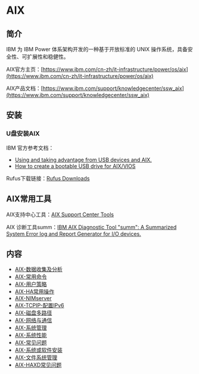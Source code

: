 # AIX

## 简介
IBM 为 IBM Power 体系架构开发的一种基于开放标准的 UNIX 操作系统，具备安全性、可扩展性和稳健性。

AIX官方主页：[https://www.ibm.com/cn-zh/it-infrastructure/power/os/aix](https://www.ibm.com/cn-zh/it-infrastructure/power/os/aix)

AIX产品文档：[https://www.ibm.com/support/knowledgecenter/ssw_aix](https://www.ibm.com/support/knowledgecenter/ssw_aix)

## 安装
### U盘安装AIX
IBM 官方参考文档：
- [Using and taking advantage from USB devices and AIX. ](https://www.ibm.com/support/pages/node/715609)
- [How to create a bootable USB drive for AIX/VIOS](https://www.ibm.com/support/pages/how-create-bootable-usb-drive-aixvios)

Rufus下载链接：[Rufus Downloads](http://rufus.ie/downloads/#google_vignette)

## AIX常用工具
AIX支持中心工具：[AIX Support Center Tools](https://www.ibm.com/support/pages/node/6117130)

AIX 诊断工具summ：[IBM AIX Diagnostic Tool "summ": A Summarized System Error log and Report Generator for I/O devices.](https://www.ibm.com/support/pages/node/1072626)

## 内容
- [AIX-数据收集及分析](https://gitbook.big1000.com/05-IBM_Operating_System/01-AIX/01-AIX-%E6%95%B0%E6%8D%AE%E6%94%B6%E9%9B%86%E5%8F%8A%E5%88%86%E6%9E%90.html)
- [AIX-常用命令](https://gitbook.big1000.com/05-IBM_Operating_System/01-AIX/02-AIX-%E5%B8%B8%E7%94%A8%E5%91%BD%E4%BB%A4.html)
- [AIX-用户策略](https://gitbook.big1000.com/05-IBM_Operating_System/01-AIX/03-AIX-%E7%94%A8%E6%88%B7%E7%AD%96%E7%95%A5.html)
- [AIX-HA常用操作](https://gitbook.big1000.com/05-IBM_Operating_System/01-AIX/04-AIX-HA%E5%B8%B8%E7%94%A8%E6%93%8D%E4%BD%9C.html)
- [AIX-NIMserver](https://gitbook.big1000.com/05-IBM_Operating_System/01-AIX/05-AIX-NIMserver.html)
- [AIX-TCPIP-配置IPv6](https://big1000.com/05-IBM_Operating_System/01-AIX/06-AIX-TCPIP%E7%BD%91%E7%BB%9C.html)
- [AIX-磁盘多路径](https://gitbook.big1000.com/05-IBM_Operating_System/01-AIX/07-AIX-%E7%A3%81%E7%9B%98%E5%A4%9A%E8%B7%AF%E5%BE%84.html)
- [AIX-网络与通信](https://gitbook.big1000.com/05-IBM_Operating_System/01-AIX/08-AIX-%E7%BD%91%E7%BB%9C%E4%B8%8E%E9%80%9A%E4%BF%A1.html)
- [AIX-系统管理](https://gitbook.big1000.com/05-IBM_Operating_System/01-AIX/09-AIX-%E7%B3%BB%E7%BB%9F%E7%AE%A1%E7%90%86.html)
- [AIX-系统性能](https://gitbook.big1000.com/05-IBM_Operating_System/01-AIX/10-AIX-%E7%B3%BB%E7%BB%9F%E6%80%A7%E8%83%BD.html)
- [AIX-常见问题](https://gitbook.big1000.com/05-IBM_Operating_System/01-AIX/11-AIX-%E5%B8%B8%E8%A7%81%E9%97%AE%E9%A2%98.html)
- [AIX-系统或软件安装](https://gitbook.big1000.com/05-IBM_Operating_System/01-AIX/12-AIX-%E7%B3%BB%E7%BB%9F%E6%88%96%E8%BD%AF%E4%BB%B6%E5%AE%89%E8%A3%85.html)
- [AIX-文件系统管理](https://gitbook.big1000.com/05-IBM_Operating_System/01-AIX/13-AIX-%E6%96%87%E4%BB%B6%E7%B3%BB%E7%BB%9F%E7%AE%A1%E7%90%86.html)
- [AIX-HAXD常见问题](https://gitbook.big1000.com/05-IBM_Operating_System/01-AIX/14-AIX-HAXD%E5%B8%B8%E8%A7%81%E9%97%AE%E9%A2%98.html)
